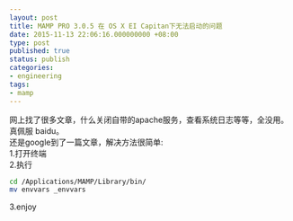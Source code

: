 ```yaml
---
layout: post
title: MAMP PRO 3.0.5 在 OS X EI Capitan下无法启动的问题
date: 2015-11-13 22:06:16.000000000 +08:00
type: post
published: true
status: publish
categories:
- engineering
tags:
- mamp
---
```

网上找了很多文章，什么关闭自带的apache服务，查看系统日志等等，全没用。真佩服 baidu。   
还是google到了一篇文章，解决方法很简单:   
1.打开终端   
2.执行

```bash
cd /Applications/MAMP/Library/bin/
mv envvars _envvars
```

3.enjoy